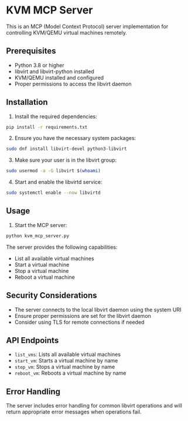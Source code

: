 # KVM MCP Server

This is an MCP (Model Context Protocol) server implementation for controlling KVM/QEMU virtual machines remotely.

## Prerequisites

- Python 3.8 or higher
- libvirt and libvirt-python installed
- KVM/QEMU installed and configured
- Proper permissions to access the libvirt daemon

## Installation

1. Install the required dependencies:
```bash
pip install -r requirements.txt
```

2. Ensure you have the necessary system packages:
```bash
sudo dnf install libvirt-devel python3-libvirt
```

3. Make sure your user is in the libvirt group:
```bash
sudo usermod -a -G libvirt $(whoami)
```

4. Start and enable the libvirtd service:
```bash
sudo systemctl enable --now libvirtd
```

## Usage

1. Start the MCP server:
```bash
python kvm_mcp_server.py
```

The server provides the following capabilities:

- List all available virtual machines
- Start a virtual machine
- Stop a virtual machine
- Reboot a virtual machine

## Security Considerations

- The server connects to the local libvirt daemon using the system URI
- Ensure proper permissions are set for the libvirt daemon
- Consider using TLS for remote connections if needed

## API Endpoints

- `list_vms`: Lists all available virtual machines
- `start_vm`: Starts a virtual machine by name
- `stop_vm`: Stops a virtual machine by name
- `reboot_vm`: Reboots a virtual machine by name

## Error Handling

The server includes error handling for common libvirt operations and will return appropriate error messages when operations fail. 